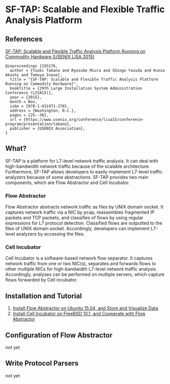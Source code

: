 # SF-TAP: Scalable and Flexible Traffic Analysis Platform

## References

[SF-TAP: Scalable and Flexible Traffic Analysis Platform Running on Commodity Hardware (USENIX LISA 2015)](https://www.usenix.org/conference/lisa15/conference-program/presentation/takano)

    @inproceedings {193176,
      author = {Yuuki Takano and Ryosuke Miura and Shingo Yasuda and Kunio Akashi and Tomoya Inoue},
      title = "{SF-TAP: Scalable and Flexible Traffic Analysis Platform Running on Commodity Hardware}",
      booktitle = {29th Large Installation System Administration Conference (LISA15)},
      year = {2015},
      month = Nov,
      isbn = {978-1-931971-270},
      address = {Washington, D.C.},
      pages = {25--36},
      url = {https://www.usenix.org/conference/lisa15/conference-program/presentation/takano},
      publisher = {USENIX Association},
    }

## What?

SF-TAP is a platform for L7-level network traffic analysis.
It can deal with high-bandwidth network traffic because of the scalable
architecture.
Furthermore, SF-TAP allows developers to easily implement
L7-level traffic analyzers because of some abstractions.
SF-TAP provides two main components,
which are Flow Abstractor and Cell Incubator.

### Flow Abstractor

Flow Abstractor abstracts network traffic as files by UNIX domain socket.
It captures network traffic via a NIC by pcap,
reassembles fragmented IP packets and TCP packets,
and classifies of flows by using regular expressions for L7 protocol detection.
Classified flows are outputted to the files of UNIX domain socket.
Accordingly, developers can implement L7-level analyzers by accessing the files.

### Cell Incubator

Cell Incubator is a software-based network flow separator.
It captures network traffic from one or two NIC(s),
separates and forwards flows to other multiple NICs
for high-bandwidth L7-level network traffic analysis.
Accordingly, analyses can be performed on multiple servers,
which capture flows forwarded by Cell incubator.

## Installation and Tutorial

1. [Install Flow Abstractor on Ubuntu 15.04, and Store and Visualize Data](https://github.com/SF-TAP/documents/blob/master/tutorial_fabs_ubuntu1504.md)
2. [Install Cell Incubator on FreeBSD 10.1, and Cooperate with Flow Abstractor](https://github.com/SF-TAP/documents/blob/master/tutorial_qb_freebsd101.md)

## Configuration of Flow Abstractor

not yet

## Write Protocol Parsers

not yet
